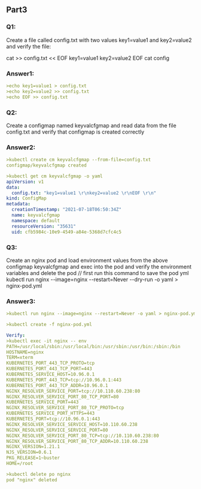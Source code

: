 ## Part3

### Q1:
Create a file called config.txt with two values key1=value1 and key2=value2 and
verify the file:

cat >> config.txt << EOF
key1=value1
key2=value2
EOF
cat config

### Answer1:

```yaml
>echo key1=value1 > config.txt
>echo key2=value2 >> config.txt
>echo EOF >> config.txt
```

### Q2:
Create a configmap named keyvalcfgmap and read data from the file config.txt and
verify that configmap is created correctly

### Answer2:
```yaml
>kubectl create cm keyvalcfgmap --from-file=config.txt
configmap/keyvalcfgmap created

>kubectl get cm keyvalcfgmap -o yaml
apiVersion: v1
data:
  config.txt: "key1=value1 \r\nkey2=value2 \r\nEOF \r\n"
kind: ConfigMap
metadata:
  creationTimestamp: "2021-07-18T06:50:34Z"
  name: keyvalcfgmap
  namespace: default
  resourceVersion: "35631"
  uid: cfb5984c-10e9-4549-a84e-5368d7cfc4c5

```
### Q3:
Create an nginx pod and load environment values from the above configmap
keyvalcfgmap and exec into the pod and verify the environment variables and delete
the pod
// first run this command to save the pod yml
kubectl run nginx --image=nginx --restart=Never --dry-run -o yaml > nginx-pod.yml

### Answer3:
```yaml
>kubectl run nginx --image=nginx --restart=Never -o yaml > nginx-pod.yml

>kubectl create -f nginx-pod.yml

Verify:
>kubectl exec -it nginx -- env
PATH=/usr/local/sbin:/usr/local/bin:/usr/sbin:/usr/bin:/sbin:/bin
HOSTNAME=nginx
TERM=xterm
KUBERNETES_PORT_443_TCP_PROTO=tcp
KUBERNETES_PORT_443_TCP_PORT=443
KUBERNETES_SERVICE_HOST=10.96.0.1
KUBERNETES_PORT_443_TCP=tcp://10.96.0.1:443
KUBERNETES_PORT_443_TCP_ADDR=10.96.0.1
NGINX_RESOLVER_SERVICE_PORT=tcp://10.110.60.238:80
NGINX_RESOLVER_SERVICE_PORT_80_TCP_PORT=80
KUBERNETES_SERVICE_PORT=443
NGINX_RESOLVER_SERVICE_PORT_80_TCP_PROTO=tcp
KUBERNETES_SERVICE_PORT_HTTPS=443
KUBERNETES_PORT=tcp://10.96.0.1:443
NGINX_RESOLVER_SERVICE_SERVICE_HOST=10.110.60.238
NGINX_RESOLVER_SERVICE_SERVICE_PORT=80
NGINX_RESOLVER_SERVICE_PORT_80_TCP=tcp://10.110.60.238:80
NGINX_RESOLVER_SERVICE_PORT_80_TCP_ADDR=10.110.60.238
NGINX_VERSION=1.21.1
NJS_VERSION=0.6.1
PKG_RELEASE=1~buster
HOME=/root

>kubectl delete po nginx
pod "nginx" deleted
```
